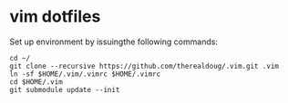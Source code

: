 vim dotfiles
====

Set up environment by issuingthe following commands:

```console
cd ~/
git clone --recursive https://github.com/therealdoug/.vim.git .vim
ln -sf $HOME/.vim/.vimrc $HOME/.vimrc
cd $HOME/.vim
git submodule update --init
```
